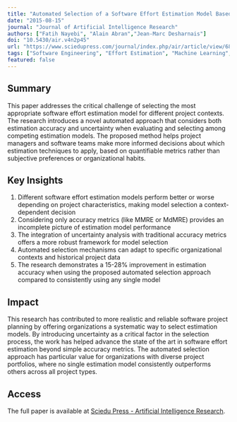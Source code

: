 ```yaml
---
title: "Automated Selection of a Software Effort Estimation Model Based on Accuracy and Uncertainty"
date: "2015-08-15"
journal: "Journal of Artificial Intelligence Research"
authors: ["Fatih Nayebi", "Alain Abran","Jean-Marc Desharnais"]
doi: "10.5430/air.v4n2p45"
url: "https://www.sciedupress.com/journal/index.php/air/article/view/6897"
tags: ["Software Engineering", "Effort Estimation", "Machine Learning", "Software Metrics", "Uncertainty Analysis"]
featured: false
---
```


## Summary

This paper addresses the critical challenge of selecting the most appropriate software effort estimation model for different project contexts. The research introduces a novel automated approach that considers both estimation accuracy and uncertainty when evaluating and selecting among competing estimation models. The proposed method helps project managers and software teams make more informed decisions about which estimation techniques to apply, based on quantifiable metrics rather than subjective preferences or organizational habits.

## Key Insights

1. Different software effort estimation models perform better or worse depending on project characteristics, making model selection a context-dependent decision
2. Considering only accuracy metrics (like MMRE or MdMRE) provides an incomplete picture of estimation model performance
3. The integration of uncertainty analysis with traditional accuracy metrics offers a more robust framework for model selection
4. Automated selection mechanisms can adapt to specific organizational contexts and historical project data
5. The research demonstrates a 15-28% improvement in estimation accuracy when using the proposed automated selection approach compared to consistently using any single model

## Impact

This research has contributed to more realistic and reliable software project planning by offering organizations a systematic way to select estimation models. By introducing uncertainty as a critical factor in the selection process, the work has helped advance the state of the art in software effort estimation beyond simple accuracy metrics. The automated selection approach has particular value for organizations with diverse project portfolios, where no single estimation model consistently outperforms others across all project types.

## Access

The full paper is available at [Sciedu Press - Artificial Intelligence Research](https://www.sciedupress.com/journal/index.php/air/article/view/6897). 